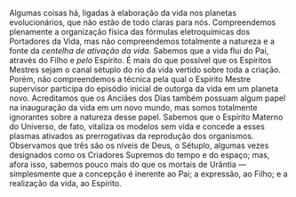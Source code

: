 ﻿Algumas coisas há, ligadas à elaboração da vida nos planetas evolucionários, que não estão de todo claras para nós. Compreendemos plenamente a organização física das fórmulas eletroquímicas dos Portadores da Vida, mas não compreendemos totalmente a natureza e a fonte da <em>centelha de ativação da vida.</em> Sabemos que a vida flui do Pai, através do Filho e <em>pelo</em> Espírito. É mais do que possível que os Espíritos Mestres sejam o canal sétuplo do rio da vida vertido sobre toda a criação. Porém, não compreendemos a técnica pela qual o Espírito Mestre supervisor participa do episódio inicial de outorga da vida em um planeta novo. Acreditamos que os Anciães dos Dias também possuam algum papel na inauguração da vida em um novo mundo, mas somos totalmente ignorantes sobre a natureza desse papel. Sabemos que o Espírito Materno do Universo, de fato, vitaliza os modelos sem vida e concede a esses plasmas ativados as prerrogativas da reprodução dos organismos. Observamos que três são os níveis de Deus, o Sétuplo, algumas vezes designados como os Criadores Supremos do tempo e do espaço; mas, afora isso, sabemos pouco mais do que os mortais de Urântia — simplesmente que a concepção é inerente ao Pai; a expressão, ao Filho; e a realização da vida, ao Espírito.